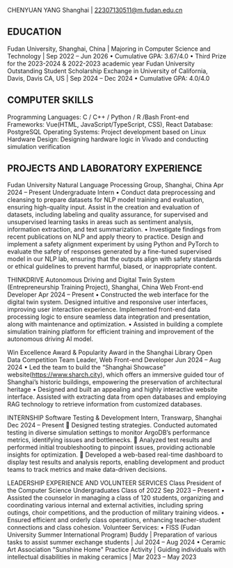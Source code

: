 CHENYUAN YANG
Shanghai | 22307130511@m.fudan.edu.cn

## EDUCATION
Fudan University, Shanghai, China | Majoring in Computer Science and Technology | Sep 2022 – Jun 2026
•	Cumulative GPA: 3.67/4.0
•	Third Prize for the 2023-2024 & 2022-2023 academic year Fudan University Outstanding Student Scholarship
Exchange in University of California, Davis, Davis CA, US | Sep 2024 – Dec 2024
•	Cumulative GPA: 4.0/4.0

## COMPUTER SKILLS
Programming Languages: C / C++ / Python / R /Bash
Front-end Frameworks: Vue(HTML, JavaScript/TypeScript, CSS), React
Database: PostgreSQL
Operating Systems: Project development based on Linux
Hardware Design: Designing hardware logic in Vivado and conducting simulation verification

## PROJECTS AND LABORATORY EXPERIENCE
Fudan University Natural Language Processing Group, Shanghai, China	                     Apr 2024 – Present
Undergraduate Intern
•	Conduct data preprocessing and cleansing to prepare datasets for NLP model training and evaluation, ensuring high-quality input. Assist in the creation and evaluation of datasets, including labeling and quality assurance, for supervised and unsupervised learning tasks in areas such as sentiment analysis, information extraction, and text summarization.
•	Investigate findings from recent publications on NLP and apply theory to practice. Design and implement a safety alignment experiment by using Python and PyTorch to evaluate the safety of responses generated by a fine-tuned supervised model in our NLP lab, ensuring that the outputs align with safety standards or ethical guidelines to prevent harmful, biased, or inappropriate content.

THINKDRIVE Autonomous Driving and Digital Twin System (Entrepreneurship Training Project), Shanghai, China
Web Front-end Developer									  	                        Apr 2024 – Present
•	Constructed the web interface for the digital twin system. Designed intuitive and responsive user interfaces, improving user interaction experience. Implemented front-end data processing logic to ensure seamless data integration and presentation, along with maintenance and optimization.
•	Assisted in building a complete simulation training platform for efficient training and improvement of the autonomous driving AI model.

Win Excellence Award & Popularity Award in the Shanghai Library Open Data Competition
Team Leader, Web Front-end Developer						  	                       Jun 2024 – Aug 2024
•	Led the team to build the “Shanghai Showcase” website(https://www.sharch.city), which offers an immersive guided tour of Shanghai’s historic buildings, empowering the preservation of architectural heritage
•	Designed and built an appealing and highly interactive website interface. Assisted with extracting data from open databases and employing RAG technology to retrieve information from customized databases.

INTERNSHIP
Software Testing & Development Intern, Transwarp, Shanghai                          	    Dec 2024 – Present
	Designed testing strategies. Conducted automated testing in diverse simulation settings to monitor ArgoDB’s performance metrics, identifying issues and bottlenecks.
	Analyzed test results and performed initial troubleshooting to pinpoint issues, providing actionable insights for optimization.
	Developed a web-based real-time dashboard to display test results and analysis reports, enabling development and product teams to track metrics and make data-driven decisions.

LEADERSHIP EXPERIENCE AND VOLUNTEER SERVICES
Class President of the Computer Science Undergraduates Class of 2022 						 Sep 2023 – Present
•	Assisted the counselor in managing a class of 120 students, organizing and coordinating various internal and external activities, including spring outings, choir competitions, and the production of military training videos.
•	Ensured efficient and orderly class operations, enhancing teacher-student connections and class cohesion.
Volunteer Services:
•	FISS (Fudan University Summer International Program) Buddy | Preparation of various tasks to assist summer exchange students | Jul 2024 – Aug 2024
•	Ceramic Art Association "Sunshine Home" Practice Activity | Guiding individuals with intellectual disabilities in making ceramics | Mar 2023 – May 2023
